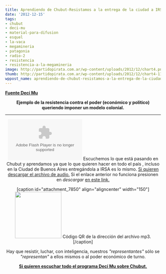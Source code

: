 ```yaml
---
title: Aprendiendo de Chubut-Resistamos a la entrega de la ciudad a IRSA!
date: '2012-12-15'
tags:
- chubut
- deci-mu
- material-para-difusion
- esquel
- la-vaca
- megamineria
- patagonia
- radio-2
- resistencia
- resistencia-a-la-megamineria
image: http://partidopirata.com.ar/wp-content/uploads/2012/12/chart4.png
thumb: http://partidopirata.com.ar/wp-content/uploads/2012/12/chart4-115x115.png
wppost_name: aprendiendo-de-chubut-resistamos-a-la-entrega-de-la-ciudad-a-irsa
---
```


<strong><a href="http://www.radiolavaca.org/en-esquel-la-guerra-del-oro/" target="_blank">Fuente Decí Mu</a></strong>
<p style="text-align: center;"><strong>Ejemplo de la resistencia contra el poder (económico y político) queriendo imponer un modelo colonial.</strong></p>


<hr />

<center>
<object id="player1648744" width="240" height="133" classid="clsid:d27cdb6e-ae6d-11cf-96b8-444553540000" codebase="http://download.macromedia.com/pub/shockwave/cabs/flash/swflash.cab#version=6,0,40,0"><param name="AllowScriptAccess" value="always" /><param name="allowFullScreen" value="true" /><param name="wmode" value="transparent" /><param name="src" value="http://www.ivoox.com/playerivoox_ee_1648744_1.html" /><param name="allowfullscreen" value="true" /><param name="allowscriptaccess" value="always" /><embed id="player1648744" width="240" height="133" type="application/x-shockwave-flash" src="http://www.ivoox.com/playerivoox_ee_1648744_1.html" AllowScriptAccess="always" allowFullScreen="true" wmode="transparent" allowfullscreen="true" allowscriptaccess="always" /></object>
Escuchemos lo que está pasando en Chubut y aprendamos ya que lo que quieren hacer en todo el país , incluso en la Ciudad de Buenos Aires entregándola a IRSA es lo mismo.
<a href="http://www.ivoox.com/formas-organizarse-para-resistir-ejemplo-esquel_md_1648744_1.mp3" target="_blank">Si quieren descargar el archivo de audio.</a>
Si el enlace anterior no funciona presionen en <em>descargar</em> <a href="http://www.ivoox.com/formas-organizarse-para-resistir-ejemplo-esquel-audios-mp3_rf_1648744_1.html" target="_blank">en este link.</a>

[caption id="attachment_7850" align="aligncenter" width="150"]<a href="http://partidopirata.com.ar/wp-content/uploads/2012/12/chart4.png"><img class="size-full wp-image-7850" title="chart" src="http://partidopirata.com.ar/wp-content/uploads/2012/12/chart4.png" alt="" width="150" height="150" /></a> Código QR de la dirección del archivo mp3.[/caption]

Hay que resistir, luchar, con inteligencia, nuestros <em>"representantes"</em> sólo se <em>"representan"</em> a ellos mismos o al poder económico de turno.

<strong><a href="http://www.radiolavaca.org/en-esquel-la-guerra-del-oro/" target="_blank">Si quieren escuchar todo el programa Decí Mu sobre Chubut.
</a></strong>

</center>
